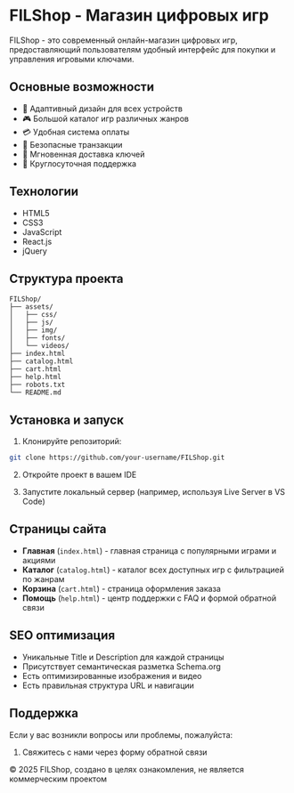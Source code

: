 # FILShop - Магазин цифровых игр

FILShop - это современный онлайн-магазин цифровых игр, предоставляющий пользователям удобный интерфейс для покупки и управления игровыми ключами.

## Основные возможности

- 📱 Адаптивный дизайн для всех устройств
- 🎮 Большой каталог игр различных жанров
- 💳 Удобная система оплаты
- 🔐 Безопасные транзакции
- 🎯 Мгновенная доставка ключей
- 💬 Круглосуточная поддержка

## Технологии

- HTML5
- CSS3
- JavaScript
- React.js
- jQuery

## Структура проекта

```
FILShop/
├── assets/
│   ├── css/
│   ├── js/
│   ├── img/
│   ├── fonts/
│   └── videos/
├── index.html
├── catalog.html
├── cart.html
├── help.html
├── robots.txt
└── README.md
```

## Установка и запуск

1. Клонируйте репозиторий:
```bash
git clone https://github.com/your-username/FILShop.git
```

2. Откройте проект в вашем IDE

3. Запустите локальный сервер (например, используя Live Server в VS Code)

## Страницы сайта

- **Главная** (`index.html`) - главная страница с популярными играми и акциями
- **Каталог** (`catalog.html`) - каталог всех доступных игр с фильтрацией по жанрам
- **Корзина** (`cart.html`) - страница оформления заказа
- **Помощь** (`help.html`) - центр поддержки с FAQ и формой обратной связи

## SEO оптимизация

- Уникальные Title и Description для каждой страницы
- Присутствует семантическая разметка Schema.org
- Есть оптимизированные изображения и видео
- Есть правильная структура URL и навигации


## Поддержка

Если у вас возникли вопросы или проблемы, пожалуйста:
1. Свяжитесь с нами через форму обратной связи


© 2025 FILShop, создано в целях ознакомления, не является коммерческим проектом
